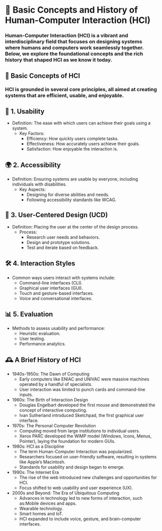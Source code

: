 # 📖 Basic Concepts and History of Human-Computer Interaction (HCI)
  ### Human-Computer Interaction (HCI) is a vibrant and interdisciplinary field that focuses on designing systems where humans and computers work seamlessly together. Below, we explore the foundational concepts and the rich history that shaped HCI as we know it today.

## 🧠 Basic Concepts of HCI
### HCI is grounded in several core principles, all aimed at creating systems that are efficient, usable, and enjoyable.

## 🌟 1. Usability
  - Definition: The ease with which users can achieve their goals using a system.
    - Key Factors:
      - Efficiency: How quickly users complete tasks.
      - Effectiveness: How accurately users achieve their goals.
      - Satisfaction: How enjoyable the interaction is.
## 🌍 2. Accessibility
  - Definition: Ensuring systems are usable by everyone, including individuals with disabilities.
    - Key Aspects:
      - Designing for diverse abilities and needs.
      - Following accessibility standards like WCAG.
## 🎨 3. User-Centered Design (UCD)
  - Definition: Placing the user at the center of the design process.
    - Process:
      - Research user needs and behaviors.
      - Design and prototype solutions.
      - Test and iterate based on feedback.
## 🛠️ 4. Interaction Styles
  - Common ways users interact with systems include:
    - Command-line interfaces (CLI).
    - Graphical user interfaces (GUI).
    - Touch and gesture-based interfaces.
    - Voice and conversational interfaces.
## 📊 5. Evaluation
  - Methods to assess usability and performance:
    - Heuristic evaluation.
    - User testing.
    - Performance analytics.
## 🕰️ A Brief History of HCI
  - 1940s-1950s: The Dawn of Computing
    - Early computers like ENIAC and UNIVAC were massive machines operated by a handful of specialists.
    - User interaction was limited to punch cards and command-line inputs.
  - 1960s: The Birth of Interaction Design
    - Douglas Engelbart developed the first mouse and demonstrated the concept of interactive computing.
    - Ivan Sutherland introduced Sketchpad, the first graphical user interface.
  - 1970s: The Personal Computer Revolution
    - Computing moved from large institutions to individual users.
    - Xerox PARC developed the WIMP model (Windows, Icons, Menus, Pointer), laying the foundation for modern GUIs.
  - 1980s: HCI as a Discipline
    - The term Human-Computer Interaction was popularized.
    - Researchers focused on user-friendly software, resulting in systems like Apple’s Macintosh.
    - Standards for usability and design began to emerge.
  - 1990s: The Internet Era
    - The rise of the web introduced new challenges and opportunities for HCI.
    - Focus shifted to web usability and user experience (UX).
  - 2000s and Beyond: The Era of Ubiquitous Computing
    - Advances in technology led to new forms of interaction, such as:Mobile devices and apps.
    - Wearable technology.
    - Smart homes and IoT.
    - HCI expanded to include voice, gesture, and brain-computer interfaces.
